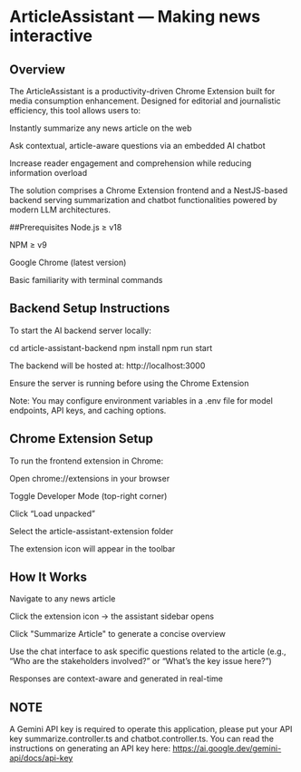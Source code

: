 # ArticleAssistant — Making news interactive
## Overview
The ArticleAssistant is a productivity-driven Chrome Extension built for media consumption enhancement. Designed for editorial and journalistic efficiency, this tool allows users to:

Instantly summarize any news article on the web

Ask contextual, article-aware questions via an embedded AI chatbot

Increase reader engagement and comprehension while reducing information overload

The solution comprises a Chrome Extension frontend and a NestJS-based backend serving summarization and chatbot functionalities powered by modern LLM architectures.

##Prerequisites
Node.js ≥ v18

NPM ≥ v9

Google Chrome (latest version)

Basic familiarity with terminal commands

## Backend Setup Instructions
To start the AI backend server locally:

cd article-assistant-backend
npm install
npm run start

The backend will be hosted at: http://localhost:3000

Ensure the server is running before using the Chrome Extension

Note: You may configure environment variables in a .env file for model endpoints, API keys, and caching options.

## Chrome Extension Setup
To run the frontend extension in Chrome:

Open chrome://extensions in your browser

Toggle Developer Mode (top-right corner)

Click “Load unpacked”

Select the article-assistant-extension folder

The extension icon will appear in the toolbar

## How It Works
Navigate to any news article

Click the extension icon → the assistant sidebar opens

Click "Summarize Article" to generate a concise overview

Use the chat interface to ask specific questions related to the article (e.g., “Who are the stakeholders involved?” or “What’s the key issue here?”)



Responses are context-aware and generated in real-time

## NOTE
A Gemini API key is required to operate this application, please put your API key summarize.controller.ts and chatbot.controller.ts. You can read the instructions on generating an API key here: https://ai.google.dev/gemini-api/docs/api-key

